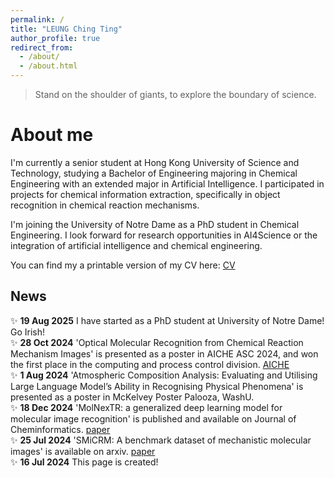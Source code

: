 ```yaml
---
permalink: /
title: "LEUNG Ching Ting"
author_profile: true
redirect_from: 
  - /about/
  - /about.html
---
```


> Stand on the shoulder of giants, to explore the boundary of science.

About me
======
I'm currently a senior student at Hong Kong University of Science and Technology, studying a Bachelor of Engineering majoring in Chemical Engineering with an extended major in Artificial Intelligence. I participated in projects for chemical information extraction, specifically in object recognition in chemical reaction mechanisms.

I'm joining the University of Notre Dame as a PhD student in Chemical Engineering. I look forward for research opportunities in AI4Science or the integration of artificial intelligence and chemical engineering.

You can find my a printable version of my CV here: [CV](../files/Resume.pdf)

## News
✨ **19 Aug 2025** I have started as a PhD student at University of Notre Dame! Go Irish! <br/>
✨ **28 Oct 2024** 'Optical Molecular Recognition from Chemical Reaction Mechanism Images' is presented as a poster in AICHE ASC 2024, and won the first place in the computing and process control division. [AICHE](https://proceedings.aiche.org/conferences/aiche-annual-meeting/2024/proceeding/paper/optical-molecular-recognition-chemical-reaction-mechanism-images) <br/>
✨ **1 Aug 2024**  'Atmospheric Composition Analysis: Evaluating and Utilising Large Language Model’s Ability in Recognising Physical Phenomena' is presented as a poster in McKelvey Poster Palooza, WashU. <br/>
✨ **18 Dec 2024** 'MolNexTR: a generalized deep learning model for molecular image recognition' is published and available on Journal of Cheminformatics. [paper](https://jcheminf.biomedcentral.com/articles/10.1186/s13321-024-00926-w) <br/>
✨ **25 Jul 2024** 'SMiCRM: A benchmark dataset of mechanistic molecular images' is available on arxiv. [paper](https://arxiv.org/abs/2407.18338) <br/>
✨ **16 Jul 2024** This page is created! <br/>
